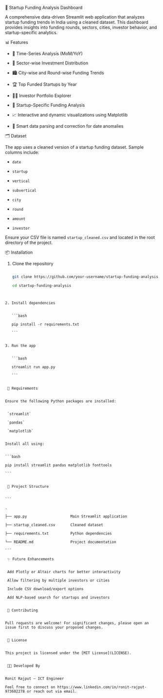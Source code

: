 

 🚀 Startup Funding Analysis Dashboard


A comprehensive data-driven Streamlit web application that analyzes startup funding trends in India using a cleaned dataset. This dashboard provides insights into funding rounds, sectors, cities, investor behavior, and startup-specific analytics.


 📊 Features


- 📅 Time-Series Analysis (MoM/YoY)

- 💼 Sector-wise Investment Distribution

- 🏙️ City-wise and Round-wise Funding Trends

- 🏆 Top Funded Startups by Year

- 👨‍💼 Investor Portfolio Explorer

- 🏢 Startup-Specific Funding Analysis

- 📈 Interactive and dynamic visualizations using Matplotlib

- 🧠 Smart data parsing and correction for date anomalies


 🗂️ Dataset


The app uses a cleaned version of a startup funding dataset. Sample columns include:

- `date`

- `startup`

- `vertical`

- `subvertical`

- `city`

- `round`

- `amount`

- `investor`


Ensure your CSV file is named `startup_cleaned.csv` and located in the root directory of the project.


 📦 Installation


1. Clone the repository

   ```bash

   git clone https://github.com/your-username/startup-funding-analysis.git

   cd startup-funding-analysis

````


2. Install dependencies


   ```bash

   pip install -r requirements.txt

   ```


3. Run the app


   ```bash

   streamlit run app.py

   ```


 🧾 Requirements


Ensure the following Python packages are installed:


 `streamlit`

 `pandas`

 `matplotlib`


Install all using:


```bash

pip install streamlit pandas matplotlib fonttools

```


 📁 Project Structure


```

.

├── app.py                    Main Streamlit application

├── startup_cleaned.csv       Cleaned dataset

├── requirements.txt          Python dependencies

└── README.md                 Project documentation

```

 ✨ Future Enhancements


 Add Plotly or Altair charts for better interactivity

 Allow filtering by multiple investors or cities

 Include CSV download/export options

 Add NLP-based search for startups and investors


 🤝 Contributing


Pull requests are welcome! For significant changes, please open an issue first to discuss your proposed changes.


 📝 License


This project is licensed under the [MIT License](LICENSE).


 👨‍💻 Developed By


Ronit Rajput – ICT Engineer

Feel free to connect on https://www.linkedin.com/in/ronit-rajput-973602278 or reach out via email.
